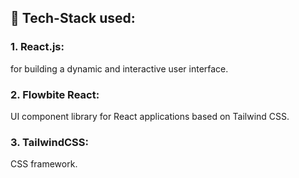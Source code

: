## 🔧 Tech-Stack used:

### 1. React.js: 
for building a dynamic and interactive user interface.

### 2. Flowbite React:
UI component library for React applications based on Tailwind CSS.

### 3. TailwindCSS:
CSS framework.
